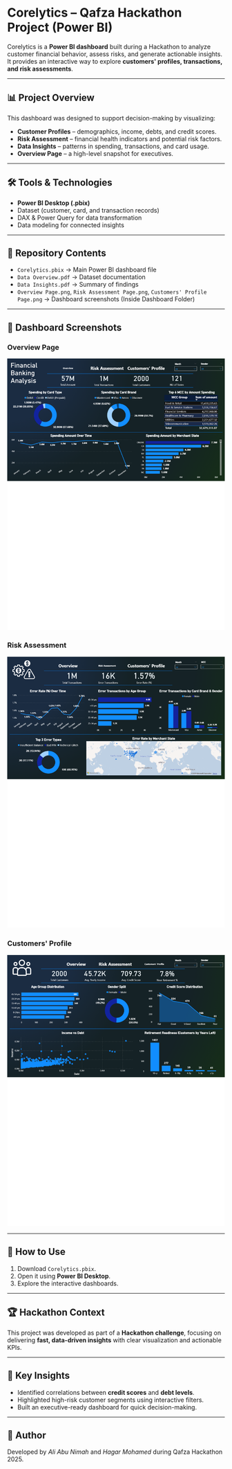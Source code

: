 # Corelytics – Qafza Hackathon Project (Power BI)

Corelytics is a **Power BI dashboard** built during a Hackathon to analyze customer financial behavior, assess risks, and generate actionable insights.  
It provides an interactive way to explore **customers' profiles, transactions, and risk assessments**.

---

## 📊 Project Overview
This dashboard was designed to support decision-making by visualizing:
- **Customer Profiles** – demographics, income, debts, and credit scores.
- **Risk Assessment** – financial health indicators and potential risk factors.
- **Data Insights** – patterns in spending, transactions, and card usage.
- **Overview Page** – a high-level snapshot for executives.

---

## 🛠️ Tools & Technologies
- **Power BI Desktop (.pbix)**
- Dataset (customer, card, and transaction records)
- DAX & Power Query for data transformation
- Data modeling for connected insights

---

## 📂 Repository Contents
- `Corelytics.pbix` → Main Power BI dashboard file  
- `Data Overview.pdf` → Dataset documentation  
- `Data Insights.pdf` → Summary of findings  
- `Overview Page.png`, `Risk Assessment Page.png`, `Customers' Profile Page.png` → Dashboard screenshots (Inside Dashboard Folder)  

---

## 📸 Dashboard Screenshots

### Overview Page
![Overview Page](./Dashboard/Overview%20Page.png)

### Risk Assessment
![Risk Assessment Page](./Dashboard/Risk%20Assessment%20Page.png)

### Customers' Profile
![Customers' Profile Page](./Dashboard/Customers'%20Profile%20Page.png)

---

## 🚀 How to Use
1. Download `Corelytics.pbix`.
2. Open it using **Power BI Desktop**.
3. Explore the interactive dashboards.

---

## 🏆 Hackathon Context
This project was developed as part of a **Hackathon challenge**, focusing on delivering **fast, data-driven insights** with clear visualization and actionable KPIs.

---

## 📌 Key Insights
- Identified correlations between **credit scores** and **debt levels**.  
- Highlighted high-risk customer segments using interactive filters.  
- Built an executive-ready dashboard for quick decision-making.  

---

## 👤 Author
Developed by *Ali Abu Nimah* and *Hagar Mohamed* during Qafza Hackathon 2025.
